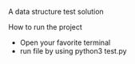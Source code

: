 A data structure test solution

How to run the project 
- Open your favorite terminal
- run file by using python3 test.py 
